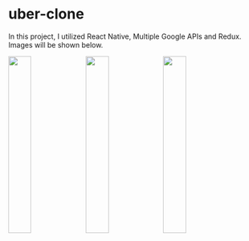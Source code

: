 # uber-clone

In this project, I utilized React Native, Multiple Google APIs and Redux. Images will be shown below.

<img align="left" src="https://user-images.githubusercontent.com/67409144/185043499-3f6aab47-f88a-43b9-b79f-d09a6626f8a5.jpeg" width=30% height=30%>

<img align="left" src="https://user-images.githubusercontent.com/67409144/185044214-d4ccc1b3-00b9-44cd-9aa4-92b0a79fadd5.jpeg" width=30% height=30%>

<img align="center" src="https://user-images.githubusercontent.com/67409144/185044224-fc6eb1db-ba21-4cc6-8794-9169de7d088a.jpeg" width=30% height=30%>

